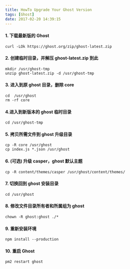 ```yaml
---
title: HowTo Upgrade Your Ghost Version
tags: [Ghost]
date: 2017-02-20 14:39:15
---
```



#### 1. 下载最新版的 Ghost

```
curl -LOk https://ghost.org/zip/ghost-latest.zip
```

#### 2. 创建临时目录，并解压 ghost-latest.zip 到此

```
mkdir /usr/ghost-tmp
unzip ghost-latest.zip -d /usr/ghost-tmp
```

#### 3. 进入到原 ghost 目录，删除 core

```
cd  /usr/ghost
rm -rf core
```

#### 4.进入到新版本的 ghost 临时目录

```
cd /usr/ghost-tmp
```

#### 5. 拷贝所需文件到 ghost 升级目录

```
cp -R core /usr/ghost
cp index.js *.json /usr/ghost
```

#### 6. (可选) 升级 casper，ghost 默认主题

```
cp -R content/themes/casper /usr/ghost/content/themes/
```

#### 7. 切换回到 ghost 安装目录

```
cd /usr/ghost
```

#### 8. 修改文件目录所有者和所属组为 ghost

```
chown -R ghost:ghost ./*
```

#### 9. 重新安装环境

```
npm install --production
```

#### 10. 重启 Ghost

```
pm2 restart ghost
```
